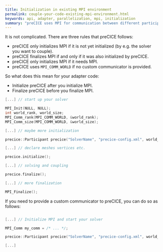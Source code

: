 ```yaml
---
title: Initialization in existing MPI environment
permalink: couple-your-code-existing-mpi-environment.html
keywords: api, adapter, parallelization, mpi, initialization
summary: "preCICE uses MPI for communication between different participants (and also for communication between ranks of the same participant). So are there any problems if the solver that you intend to couple also already uses MPI (e.g. for parallelization)? Who should initialize MPI? Who should finalize MPI? This is what we discuss here."
---
```


It is not complicated. There are three rules that preCICE follows:

* preCICE only initializes MPI if it is not yet initialized (by e.g. the solver you want to couple).
* preCICE finalizes MPI if and only if it was also initialized by preCICE.
* preCICE only initializes MPI if it needs MPI.
* preCICE uses `MPI_COMM_WORLD` if no custom communicator is provided.

So what does this mean for your adapter code:

* Initialize preCICE after you initialize MPI.
* Finalize preCICE before you finalize MPI.

```cpp
[...] // start up your solver

MPI_Init(NULL, NULL);
int world_rank, world_size;
MPI_Comm_rank(MPI_COMM_WORLD, &world_rank);
MPI_Comm_size(MPI_COMM_WORLD, &world_size);

[...] // maybe more initialization

precice::Participant precice("SolverName", "precice-config.xml", world_rank, world_size);

[...] // declare meshes vertices etc.

precice.initialize();

[...] // solving and coupling

precice.finalize();

[...] // more finalization

MPI_Finalize();

```

If you need to provide a custom communicator to preCICE, you can do so as follows:

```cpp

[...] // Initialize MPI and start your solver

MPI_Comm my_comm = /* ... */;

precice::Participant precice("SolverName", "precice-config.xml", world_rank, world_size, &my_comm);

[...]

```
